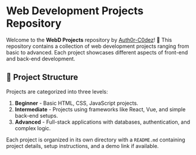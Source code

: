 # Web Development Projects Repository

Welcome to the **WebD Projects** repository by [Auth0r-C0dez](https://github.com/Auth0r-C0dez)! 🚀 This repository contains a collection of web development projects ranging from basic to advanced. Each project showcases different aspects of front-end and back-end development.

## 📂 Project Structure

Projects are categorized into three levels:

1. **Beginner** - Basic HTML, CSS, JavaScript projects.
2. **Intermediate** - Projects using frameworks like React, Vue, and simple back-end setups.
3. **Advanced** - Full-stack applications with databases, authentication, and complex logic.

Each project is organized in its own directory with a `README.md` containing project details, setup instructions, and a demo link if available.


